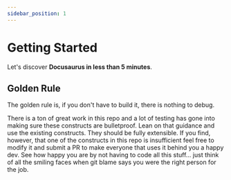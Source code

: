 ```yaml
---
sidebar_position: 1
---
```


# Getting Started

Let's discover **Docusaurus in less than 5 minutes**.

## Golden Rule

The golden rule is, if you don't have to build it, there is nothing to debug.

There is a ton of great work in this repo and a lot of testing has gone into making sure these constructs are bulletproof. Lean on that guidance and use the existing constructs. They should be fully extensible. If you find, however, that one of the constructs in this repo is insufficient feel free to modify it and submit a PR to make everyone that uses it behind you a happy dev. See how happy you are by not having to code all this stuff... just think of all the smiling faces when git blame says you were the right person for the job.